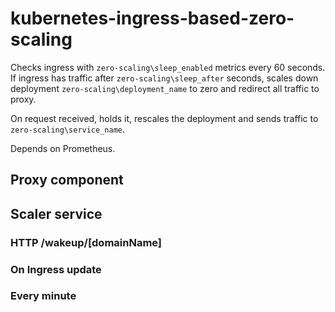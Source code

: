# kubernetes-ingress-based-zero-scaling

Checks ingress with `zero-scaling\sleep_enabled` metrics every 60 seconds. If ingress has traffic after `zero-scaling\sleep_after` seconds, scales down deployment `zero-scaling\deployment_name` to zero and redirect all traffic to proxy.

On request received, holds it, rescales the deployment and sends traffic to `zero-scaling\service_name`.

Depends on Prometheus. 

## Proxy component


## Scaler service

### HTTP /wakeup/[domainName]
### On Ingress update
### Every minute
